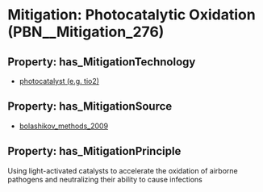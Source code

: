 # Mitigation: __Photocatalytic Oxidation__ (PBN__Mitigation_276)

## Property: has_MitigationTechnology

* [photocatalyst (e.g. tio2)](../Technology/PBN__Technology_3108)

## Property: has_MitigationSource

* [bolashikov_methods_2009](../Article/PBN__Article_240)

## Property: has_MitigationPrinciple

Using light-activated catalysts to accelerate the oxidation of airborne pathogens and neutralizing their ability to cause infections

